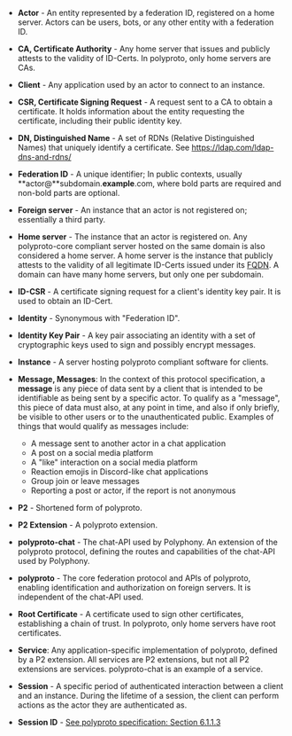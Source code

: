 - **Actor** - An entity represented by a federation ID, registered on a home server. Actors can be
  users, bots, or any other entity with a federation ID.
- **CA, Certificate Authority** - Any home server that issues and publicly attests to the validity
  of ID-Certs. In polyproto, only home servers are CAs.
- **Client** - Any application used by an actor to connect to an instance.
- **CSR, Certificate Signing Request** - A request sent to a CA to obtain a certificate. It holds
  information about the entity requesting the certificate, including their public identity key.
- **DN, Distinguished Name** - A set of RDNs (Relative Distinguished Names) that uniquely identify
  a certificate. See <https://ldap.com/ldap-dns-and-rdns/>
- **Federation ID** - A unique identifier; In public contexts, usually **actor@**subdomain.**example**.com,
  where bold parts are required and non-bold parts are optional.
- **Foreign server** - An instance that an actor is not registered on; essentially a third party.
- **Home server** - The instance that an actor is registered on. Any polyproto-core compliant server
  hosted on the same domain is also considered a home server. A home server is the instance that
  publicly attests to the validity of all legitimate ID-Certs issued under its [FQDN](https://en.wikipedia.org/wiki/Fully_qualified_domain_name).
  A domain can have many home servers, but only one per subdomain.
- **ID-CSR** - A certificate signing request for a client's identity key pair. It is used to obtain
  an ID-Cert.
- **Identity** - Synonymous with "Federation ID".
- **Identity Key Pair** - A key pair associating an identity with a set of cryptographic keys used
  to sign and possibly encrypt messages.
- **Instance** - A server hosting polyproto compliant software for clients.
- **Message, Messages**: In the context of this protocol specification, a **message** is any piece
  of data sent by a client that is intended to be identifiable as being sent by a specific actor.
  To qualify as a "message", this piece of data must also, at any point in time, and also if only
  briefly, be visible to other users or to the unauthenticated public. Examples of things that would
  qualify as messages include:

    - A message sent to another actor in a chat application
    - A post on a social media platform
    - A "like" interaction on a social media platform
    - Reaction emojis in Discord-like chat applications
    - Group join or leave messages
    - Reporting a post or actor, if the report is not anonymous

- **P2** - Shortened form of polyproto.
- **P2 Extension** - A polyproto extension.
- **polyproto-chat** - The chat-API used by Polyphony. An extension of the polyproto protocol,
  defining the routes and capabilities of the chat-API used by Polyphony.
- **polyproto** - The core federation protocol and APIs of polyproto, enabling identification and
  authorization on foreign servers. It is independent of the chat-API used.
- **Root Certificate** - A certificate used to sign other certificates, establishing a chain of
  trust. In polyproto, only home servers have root certificates.
- **Service**: Any application-specific implementation of polyproto, defined by a P2 extension.
  All services are P2 extensions, but not all P2 extensions are services. polyproto-chat is an
  example of a service.
- **Session** - A specific period of authenticated interaction between a client and an instance.
  During the lifetime of a session, the client can perform actions as the actor they are authenticated
  as.
- **Session ID** - [See polyproto specification: Section 6.1.1.3](/Protocol%20Specifications/core#6113-session-ids)
